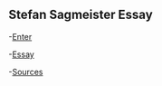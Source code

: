 Stefan Sagmeister Essay
-----------------------

-[Enter]( https://https://github.com/ethanmcgonigle/Stefan-Sagmeister.git/mock-enter/mockenter.html)

-[Essay]( https://https://github.com/ethanmcgonigle/Stefan-Sagmeister.git/mock-enter/mockessay.html)

-[Sources]( https://github.com/ethanmcgonigle/Stefan-Sagmeister.git/mock-enter/mocksources.html)


